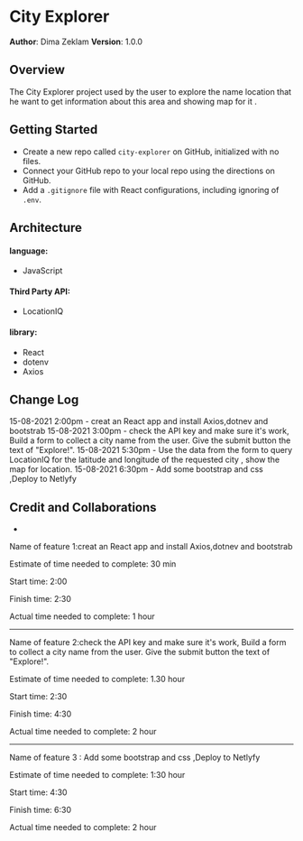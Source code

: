 # City Explorer
**Author**: Dima Zeklam
**Version**: 1.0.0 

## Overview

The City Explorer project used by the user to explore the name location that he want to get information about this area and showing map for it .

## Getting Started
* Create a new repo called `city-explorer` on GitHub, initialized with no files.
* Connect your GitHub repo to your local repo using the directions on GitHub.
* Add a `.gitignore` file with React configurations, including ignoring of `.env`.


## Architecture
#### language:
* JavaScript
#### Third Party API:
* LocationIQ
#### library:
* React
* dotenv
* Axios


## Change Log
15-08-2021 2:00pm - creat an React app and install Axios,dotnev and bootstrab 
15-08-2021 3:00pm - check the API key and make sure it's work, Build a form to collect a city name from the user. Give the submit button the text of "Explore!".
15-08-2021 5:30pm - Use the data from the form to query LocationIQ for the latitude and longitude of the requested city , show the map for location.
15-08-2021 6:30pm - Add some bootstrap and css ,Deploy to Netlyfy


## Credit and Collaborations
-

Name of feature 1:creat an React app and install Axios,dotnev and bootstrab

Estimate of time needed to complete: 30 min

Start time: 2:00

Finish time: 2:30

Actual time needed to complete: 1 hour

---------------

Name of feature 2:check the API key and make sure it's work, Build a form to collect a city name from the user. Give the submit button the text of "Explore!".

Estimate of time needed to complete: 1.30 hour

Start time: 2:30

Finish time: 4:30

Actual time needed to complete: 2 hour

---------
Name of feature 3 :  Add some bootstrap and css ,Deploy to Netlyfy

Estimate of time needed to complete: 1:30 hour

Start time: 4:30

Finish time: 6:30

Actual time needed to complete: 2 hour


